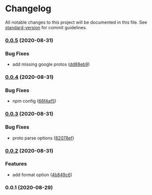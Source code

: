 # Changelog

All notable changes to this project will be documented in this file. See [standard-version](https://github.com/conventional-changelog/standard-version) for commit guidelines.

### [0.0.5](https://github.com/thundernet8/proto-splitter/compare/v0.0.4...v0.0.5) (2020-08-31)


### Bug Fixes

* add missing google protos ([dd88eb9](https://github.com/thundernet8/proto-splitter/commit/dd88eb9ce6a8bbcf05dd8f6486f3fcbbff18456d))

### [0.0.4](https://github.com/thundernet8/proto-splitter/compare/v0.0.3...v0.0.4) (2020-08-31)


### Bug Fixes

* npm config ([66f4af5](https://github.com/thundernet8/proto-splitter/commit/66f4af587b2aceacb3396e579b1e4f33df81b93a))

### [0.0.3](https://github.com/thundernet8/proto-splitter/compare/v0.0.2...v0.0.3) (2020-08-31)


### Bug Fixes

* proto parse options ([82078ef](https://github.com/thundernet8/proto-splitter/commit/82078efa2898c217ad0693586242e3c11f7b6c0b))

### [0.0.2](https://github.com/thundernet8/proto-splitter/compare/v0.0.1...v0.0.2) (2020-08-31)


### Features

* add format option ([4b849c6](https://github.com/thundernet8/proto-splitter/commit/4b849c68fa05ca4ceaf905e8a4863e26318b97b2))

### 0.0.1 (2020-08-29)
